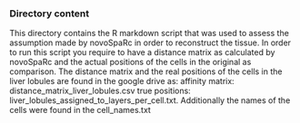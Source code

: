 ### Directory content

This directory contains the R markdown script that was used to assess the assumption made by novoSpaRc in order to reconstruct the tissue. In order to run this script you require to have a distance matrix as calculated by novoSpaRc and the actual positions of the cells in the original as comparison. The distance matrix and the real positions of the cells in the liver lobules are found in the google drive as: affinity matrix: distance_matrix_liver_lobules.csv true positions: liver_lobules_assigned_to_layers_per_cell.txt. Additionally the names of the cells were found in the cell_names.txt

